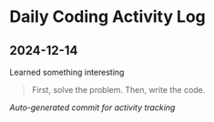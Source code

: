 # Daily Coding Activity Log

## 2024-12-14

Learned something interesting

> First, solve the problem. Then, write the code.

*Auto-generated commit for activity tracking*
